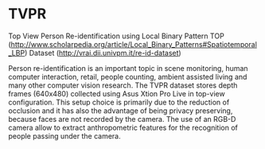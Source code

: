 # TVPR
Top View Person Re-identification using Local Binary Pattern TOP (http://www.scholarpedia.org/article/Local_Binary_Patterns#Spatiotemporal_LBP)
Dataset (http://vrai.dii.univpm.it/re-id-dataset)

Person re-identification is an important topic in scene monitoring, human computer interaction, retail, people counting, ambient assisted living and many other computer vision research.
The TVPR dataset stores depth frames (640x480) collected using Asus Xtion Pro Live in top-view configuration. This setup choice is primarily due to the reduction of occlusion and it has also the advantage of being privacy preserving, because faces are not recorded by the camera. The use of an RGB-D camera allow to extract anthropometric features for the recognition of people passing under the camera.
